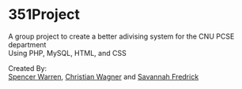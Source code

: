 # 351Project

A group project to create a better adivising system for the CNU PCSE department  
Using PHP, MySQL, HTML, and CSS


Created By:  
[Spencer Warren](https://github.com/Spencer-Warren), [Christian Wagner](https://github.com/ChristianMingl3) and [Savannah Fredrick](https://github.com/savannahfredrick)
